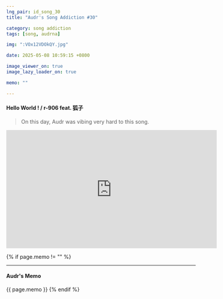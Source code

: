 ```yaml
---
lng_pair: id_song_30
title: "Audr's Song Addiction #30"

category: song addiction
tags: [song, audrna]

img: ":VOx12VDOkQY.jpg"

date: 2025-05-08 10:59:15 +0800

image_viewer_on: true
image_lazy_loader_on: true

memo: ""

---
```


<!-- outline-start -->
#### Hello World ! / r-906 feat. 狐子
<!-- outline-end -->

> On this day, Audr was vibing very hard to this song.

<iframe
  width="560"
  height="315"
  src="https://www.youtube.com/embed/VOx12VDOkQY"
  title="YouTube video player"
  frameborder="0"
  allow="accelerometer; clipboard-write; encrypted-media; gyroscope; picture-in-picture; web-share"
  referrerpolicy="strict-origin-when-cross-origin"
  allowfullscreen
  data-align="center"
></iframe>

{% if page.memo != "" %}
<hr>

#### Audr's Memo

{{ page.memo }}
{% endif %}

